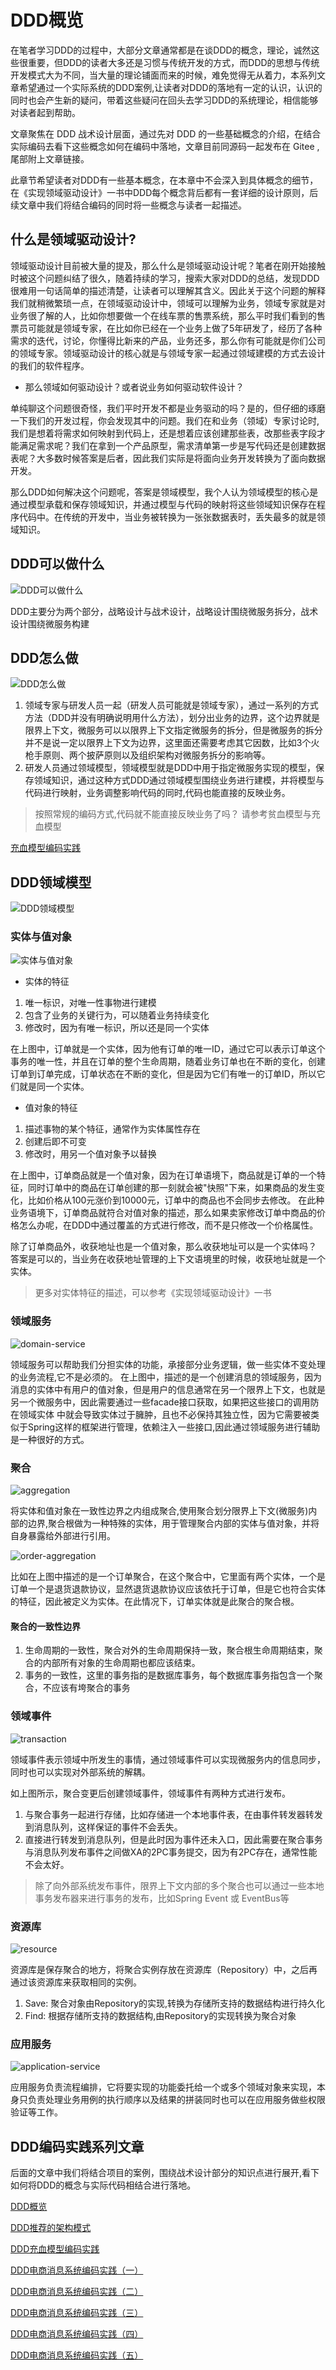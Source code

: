 # DDD概览

在笔者学习DDD的过程中，大部分文章通常都是在谈DDD的概念，理论，诚然这些很重要，但DDD的读者大多还是习惯与传统开发的方式，而DDD的思想与传统开发模式大为不同，当大量的理论铺面而来的时候，难免觉得无从着力，本系列文章希望通过一个实际系统的DDD案例,让读者对DDD的落地有一定的认识，认识的同时也会产生新的疑问，带着这些疑问在回头去学习DDD的系统理论，相信能够对读者起到帮助。

文章聚焦在 DDD 战术设计层面，通过先对 DDD 的一些基础概念的介绍，在结合实际编码去看下这些概念如何在编码中落地，文章目前同源码一起发布在 Gitee , 尾部附上文章链接。

此章节希望读者对DDD有一些基本概念，在本章中不会深入到具体概念的细节，在《实现领域驱动设计》一书中DDD每个概念背后都有一套详细的设计原则，后续文章中我们将结合编码的同时将一些概念与读者一起描述。

## 什么是领域驱动设计?

领域驱动设计目前被大量的提及，那么什么是领域驱动设计呢？笔者在刚开始接触时被这个问题纠结了很久，随着持续的学习，搜索大家对DDD的总结，发现DDD很难用一句话简单的描述清楚，让读者可以理解其含义。因此关于这个问题的解释我们就稍微繁琐一点，在领域驱动设计中，领域可以理解为业务，领域专家就是对业务很了解的人，比如你想要做一个在线车票的售票系统，那么平时我们看到的售票员可能就是领域专家，在比如你已经在一个业务上做了5年研发了，经历了各种需求的迭代，讨论，你懂得比新来的产品，业务还多，那么你有可能就是你们公司的领域专家。领域驱动设计的核心就是与领域专家一起通过领域建模的方式去设计的我们的软件程序。

* 那么领域如何驱动设计？或者说业务如何驱动软件设计？

单纯聊这个问题很奇怪，我们平时开发不都是业务驱动的吗？是的，但仔细的琢磨一下我们的开发过程，你会发现其中的问题。我们在和业务（领域）专家讨论时,我们是想着将需求如何映射到代码上，还是想着应该创建那些表，改那些表字段才能满足需求呢？我们在拿到一个产品原型，需求清单第一步是写代码还是创建数据表呢？大多数时候答案是后者，因此我们实际是将面向业务开发转换为了面向数据开发。

那么DDD如何解决这个问题呢，答案是领域模型，我个人认为领域模型的核心是通过模型承载和保存领域知识，并通过模型与代码的映射将这些领域知识保存在程序代码中。在传统的开发中，当业务被转换为一张张数据表时，丢失最多的就是领域知识。

## DDD可以做什么

![DDD可以做什么](https://gitee.com/izhengyin/ddd-message/raw/master/blog/images/ddd-do-what.png)

DDD主要分为两个部分，战略设计与战术设计，战略设计围绕微服务拆分，战术设计围绕微服务构建

## DDD怎么做

![DDD怎么做](https://gitee.com/izhengyin/ddd-message/raw/master/blog/images/ddd-how-do.png)

1. 领域专家与研发人员一起（研发人员可能就是领域专家），通过一系列的方式方法（DDD并没有明确说明用什么方法），划分出业务的边界，这个边界就是限界上下文，微服务可以以限界上下文指定微服务的拆分，但是微服务的拆分并不是说一定以限界上下文为边界，这里面还需要考虑其它因数，比如3个火枪手原则、两个披萨原则以及组织架构对微服务拆分的影响等。
2. 研发人员通过领域模型，领域模型就是DDD中用于指定微服务实现的模型，保存领域知识，通过这种方式DDD通过领域模型围绕业务进⾏建模，并将模型与代码进⾏映射，业务调整影响代码的同时,代码也能直接的反映业务。



> 按照常规的编码⽅式,代码就不能直接反映业务了吗？ 请参考贫血模型与充血模型

[充血模型编码实践](https://gitee.com/izhengyin/ddd-message/blob/master/blog/DDD%E5%85%85%E8%A1%80%E6%A8%A1%E5%9E%8B%E7%BC%96%E7%A0%81%E5%AE%9E%E8%B7%B5.md)

## DDD领域模型

![DDD领域模型](https://gitee.com/izhengyin/ddd-message/raw/master/blog/images/ddd-model.png)

### 实体与值对象

![实体与值对象](https://gitee.com/izhengyin/ddd-message/raw/master/blog/images/entitiy-and-valueobject.png)

* 实体的特征
1. 唯一标识，对唯一性事物进行建模
2. 包含了业务的关键行为，可以随着业务持续变化
3. 修改时，因为有唯一标识，所以还是同一个实体

在上图中，订单就是一个实体，因为他有订单的唯一ID，通过它可以表示订单这个事务的唯一性，并且在订单的整个生命周期，随着业务订单也在不断的变化，创建订单到订单完成，订单状态在不断的变化，但是因为它们有唯一的订单ID，所以它们就是同一个实体。

* 值对象的特征
1. 描述事物的某个特征，通常作为实体属性存在
2. 创建后即不可变
3. 修改时，用另一个值对象予以替换

在上图中，订单商品就是一个值对象，因为在订单语境下，商品就是订单的一个特征，同时订单中的商品在订单创建的那一刻就会被"快照"下来，如果商品的发生变化，比如价格从100元涨价到10000元，订单中的商品也不会同步去修改。
在此种业务语境下，订单商品就符合对值对象的描述，那么如果卖家修改订单中商品的价格怎么办呢，在DDD中通过覆盖的方式进行修改，而不是只修改一个价格属性。

除了订单商品外，收获地址也是一个值对象，那么收获地址可以是一个实体吗？ 答案是可以的，当业务在收获地址管理的上下文语境里的时候，收获地址就是一个实体。

> 更多对实体特征的描述，可以参考《实现领域驱动设计》一书

### 领域服务 

![domain-service](https://gitee.com/izhengyin/ddd-message/raw/master/blog/images/domain-service.png)

领域服务可以帮助我们分担实体的功能，承接部分业务逻辑，做一些实体不变处理的业务流程,它不是必须的。
在上图中，描述的是一个创建消息的领域服务，因为消息的实体中有用户的值对象，但是用户的信息通常在另一个限界上下文，也就是另一个微服务中，因此需要通过一些facade接口获取，如果把这些接口的调用防在领域实体
中就会导致实体过于臃肿，且也不必保持其独立性，因为它需要被类似于Spring这样的框架进行管理，依赖注入一些接口,因此通过领域服务进行辅助是一种很好的方式。

### 聚合

![aggregation](https://gitee.com/izhengyin/ddd-message/raw/master/blog/images/aggregation.png)

将实体和值对象在一致性边界之内组成聚合,使用聚合划分限界上下文(微服务)内部的边界,聚合根做为一种特殊的实体，用于管理聚合内部的实体与值对象，并将自身暴露给外部进行引用。

![order-aggregation](https://gitee.com/izhengyin/ddd-message/raw/master/blog/images/order-aggregation.png)

比如在上图中描述的是一个订单聚合，在这个聚合中，它里面有两个实体，一个是订单一个是退货退款协议，显然退货退款协议应该依托于订单，但是它也符合实体的特征，因此被定义为实体。在此情况下，订单实体就是此聚合的聚合根。

#### 聚合的一致性边界

1. 生命周期的一致性，聚合对外的生命周期保持一致，聚合根生命周期结束，聚合的内部所有对象的生命周期也都应该结束。
2. 事务的一致性，这里的事务指的是数据库事务，每个数据库事务指包含一个聚合，不应该有垮聚合的事务

### 领域事件

![transaction](https://gitee.com/izhengyin/ddd-message/raw/master/blog/images/transaction.png)

领域事件表示领域中所发生的事情，通过领域事件可以实现微服务内的信息同步，同时也可以实现对外部系统的解耦。

如上图所示，聚合变更后创建领域事件，领域事件有两种方式进行发布。

1. 与聚合事务一起进行存储，比如存储进一个本地事件表，在由事件转发器转发到消息队列，这样保证的事件不会丢失。
2. 直接进行转发到消息队列，但是此时因为事件还未入口，因此需要在聚合事务与消息队列发布事件之间做XA的2PC事务提交，因为有2PC存在，通常性能不会太好。

> 除了向外部系统发布事件，限界上下文内部的多个聚合也可以通过一些本地事务发布器来进行事务的发布，比如Spring Event 或 EventBus等

### 资源库

![resource](https://gitee.com/izhengyin/ddd-message/raw/master/blog/images/resource.png)

资源库是保存聚合的地方，将聚合实例存放在资源库（Repository）中，之后再通过该资源库来获取相同的实例。

1. Save: 聚合对象由Repository的实现,转换为存储所支持的数据结构进行持久化
2. Find: 根据存储所支持的数据结构,由Repository的实现转换为聚合对象

### 应用服务

![application-service](https://gitee.com/izhengyin/ddd-message/raw/master/blog/images/application-service.png)

应用服务负责流程编排，它将要实现的功能委托给一个或多个领域对象来实现，本身只负责处理业务用例的执行顺序以及结果的拼装同时也可以在应用服务做些权限验证等工作。

## DDD编码实践系列文章

后面的文章中我们将结合项目的案例，围绕战术设计部分的知识点进行展开,看下如何将DDD的概念与实际代码相结合进行落地。

[DDD概览](https://gitee.com/izhengyin/ddd-message/blob/master/blog/DDD%E6%A6%82%E8%A7%88.md)

[DDD推荐的架构模式]( https://gitee.com/izhengyin/ddd-message/blob/master/blog/DDD%E6%8E%A8%E8%8D%90%E7%9A%84%E6%9E%B6%E6%9E%84%E6%A8%A1%E5%BC%8F.md)

[DDD充血模型编码实践]( https://gitee.com/izhengyin/ddd-message/blob/master/blog/DDD%E5%85%85%E8%A1%80%E6%A8%A1%E5%9E%8B%E7%BC%96%E7%A0%81%E5%AE%9E%E8%B7%B5.md)

[DDD电商消息系统编码实践（一）](https://gitee.com/izhengyin/ddd-message/blob/master/blog/DDD%E7%94%B5%E5%95%86%E6%B6%88%E6%81%AF%E7%B3%BB%E7%BB%9F%E7%BC%96%E7%A0%81%E5%AE%9E%E8%B7%B5%E4%B8%80.md)

[DDD电商消息系统编码实践（二）](https://gitee.com/izhengyin/ddd-message/blob/master/blog/DDD%E7%94%B5%E5%95%86%E6%B6%88%E6%81%AF%E7%B3%BB%E7%BB%9F%E7%BC%96%E7%A0%81%E5%AE%9E%E8%B7%B5%E4%BA%8C.md)

[DDD电商消息系统编码实践（三）](https://gitee.com/izhengyin/ddd-message/blob/master/blog/DDD%E7%94%B5%E5%95%86%E6%B6%88%E6%81%AF%E7%B3%BB%E7%BB%9F%E7%BC%96%E7%A0%81%E5%AE%9E%E8%B7%B5%E4%B8%89.md)

[DDD电商消息系统编码实践（四）](https://gitee.com/izhengyin/ddd-message/blob/master/blog/DDD%E7%94%B5%E5%95%86%E6%B6%88%E6%81%AF%E7%B3%BB%E7%BB%9F%E7%BC%96%E7%A0%81%E5%AE%9E%E8%B7%B5%E5%9B%9B.md)

[DDD电商消息系统编码实践（五）](https://gitee.com/izhengyin/ddd-message/blob/master/blog/DDD%E7%94%B5%E5%95%86%E6%B6%88%E6%81%AF%E7%B3%BB%E7%BB%9F%E7%BC%96%E7%A0%81%E5%AE%9E%E8%B7%B5%E4%BA%94.md)